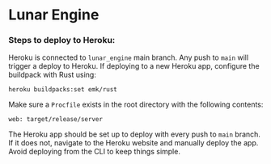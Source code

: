 # Lunar Engine

### Steps to deploy to Heroku:
Heroku is connected to `lunar_engine` main branch. Any push to `main` will trigger a deploy to Heroku.
If deploying to a new Heroku app, configure the buildpack with Rust using:
```shell
heroku buildpacks:set emk/rust
```
Make sure a `Procfile` exists in the root directory with the following contents:
```shell
web: target/release/server
```
The Heroku app should be set up to deploy with every push to `main` branch.
If it does not, navigate to the Heroku website and manually deploy the app.
Avoid deploying from the CLI to keep things simple.